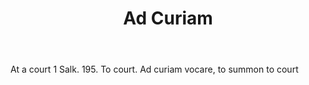 ---
title: Ad Curiam
letter: A
permalink: "/definitions/ad-curiam.html"
body: At a court 1 Salk. 195. To court. Ad curiam vocare, to summon to court
published_at: '2018-07-07'
source: Black's Law Dictionary
layout: post
---